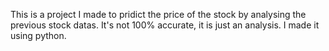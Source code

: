 This is a project I made to pridict the price of the stock by analysing the previous stock datas.
It's not 100% accurate, it is just an analysis.
I made it using python.
